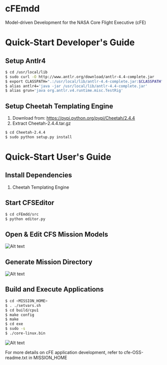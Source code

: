 # cFEmdd
Model-driven Development for the NASA Core Flight Executive (cFE)

Quick-Start Developer's Guide
=============================

Setup Antlr4
------------
```bash
$ cd /usr/local/lib
$ sudo curl -O http://www.antlr.org/download/antlr-4.4-complete.jar
$ export CLASSPATH=".:/usr/local/lib/antlr-4.4-complete.jar:$CLASSPATH"
$ alias antlr4='java -jar /usr/local/lib/antlr-4.4-complete.jar'
$ alias grun='java org.antlr.v4.runtime.misc.TestRig'
```

Setup Cheetah Templating Engine
-------------------------------
1. Download from: https://pypi.python.org/pypi/Cheetah/2.4.4
2. Extract Cheetah-2.4.4.tar.gz
```bash
$ cd Cheetah-2.4.4
$ sudo python setup.py install
```

Quick-Start User's Guide
========================

Install Dependencies
--------------------
1. Cheetah Templating Engine

Start CFSEditor
---------------
```bash
$ cd cFEmdd/src
$ python editor.py
```

Open & Edit CFS Mission Models
-----------------------

![Alt text](https://github.com/pranav-srinivas-kumar/cFEmdd/blob/master/screenshots/open_models.png?raw=true "Open Mission Models")

Generate Mission Directory
--------------------------

![Alt text](https://github.com/pranav-srinivas-kumar/cFEmdd/blob/master/screenshots/generate_mission.png?raw=true "Generate Mission Directory")

Build and Execute Applications
------------------------------
```bash
$ cd <MISSION_HOME>
$ . ./setvars.sh
$ cd build/cpu1
$ make config
$ make
$ cd exe
$ sudo -s
$ ./core-linux.bin
```

![Alt text](https://github.com/pranav-srinivas-kumar/cFEmdd/blob/master/screenshots/build_and_execute.png?raw=true "Execute Application")

For more details on cFE application development, refer to cfe-OSS-readme.txt in MISSION_HOME
